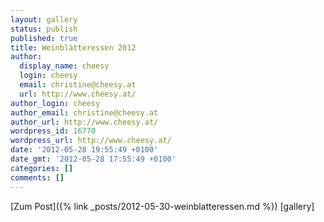 ```yaml
---
layout: gallery
status: publish
published: true
title: Weinblätteressen 2012
author:
  display_name: cheesy
  login: cheesy
  email: christine@cheesy.at
  url: http://www.cheesy.at/
author_login: cheesy
author_email: christine@cheesy.at
author_url: http://www.cheesy.at/
wordpress_id: 16770
wordpress_url: http://www.cheesy.at/
date: '2012-05-28 19:55:49 +0100'
date_gmt: '2012-05-28 17:55:49 +0100'
categories: []
comments: []
---
```


[Zum Post]({% link _posts/2012-05-30-weinblatteressen.md %})
[gallery]
